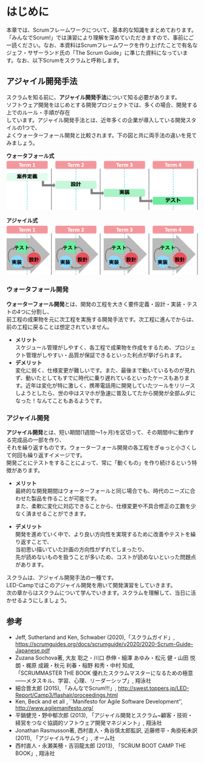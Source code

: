 # はじめに

本章では、Scrumフレームワークについて、基本的な知識をまとめております。  
「みんなでScrum!」では演習により理解を深めていただきますので、事前にご一読ください。なお、本資料はScrumフレームワークを作り上げたことで有名な  
ジェフ・サザーランド氏の「The Scrum Guide」に準じた資料になっています。なお、以下Scrumをスクラムと呼称します。  

## アジャイル開発手法

スクラムを知る前に、**アジャイル開発手法**について知る必要があります。  
ソフトウェア開発をはじめとする開発プロジェクトでは、多くの場合、開発する上でのルール・手順が存在  
しています。アジャイル開発手法とは、近年多くの企業が導入している開発スタイルの1つで、  
よくウォーターフォール開発と比較されます。下の図と共に両手法の違いを見てみましょう。  

**ウォータフォール式**
<img src="img/waterfall.png">

**アジャイル式**
<img src="img/agile.png">


### ウォータフォール開発
**ウォーターフォール開発**とは、開発の工程を大きく要件定義・設計・実装・テストの4つに分割し、  
前工程の成果物を元に次工程を実施する開発手法です。次工程に進んでからは、前の工程に戻ることは想定されていません。  

- **メリット**<br>
スケジュール管理がしやすく、各工程で成果物を作成をするため、プロジェクト管理がしやすい・品質が保証できるといった利点が挙げられます。
- **デメリット**<br>
変化に弱く、仕様変更が難しいです。また、最後まで動いているものが見れず、動いたとしてもすでに時代に乗り遅れているといったケースもあります。近年は変化が特に激しく、携帯電話用に開発していたツールをリリースしようとしたら、世の中はスマホが急速に普及してたから開発が全部ムダになった！なんてこともあるようです。

### アジャイル開発
**アジャイル開発**とは、短い期間(1週間〜1ヶ月)を区切って、その期間中に動作する完成品の一部を作り、  
それを繰り返すものです。ウォーターフォール開発の各工程をぎゅっと小さくして何回も繰り返すイメージです。  
開発ごとにテストをすることによって、常に「動くもの」を作り続けるという特徴があります。  

- **メリット**<br>
最終的な開発期間はウォーターフォールと同じ場合でも、時代のニーズに合わせた製品を作ることが可能です。  
また、柔軟に変化に対応できることから、仕様変更や不具合修正の工数を少なく済ませることができます。  

- **デメリット**<br>
開発を進めていく中で、より良い方向性を実現するために改善やテストを繰り返すことで、  
当初思い描いていた計画の方向性がずれてしまったり、  
先が読めないものを扱うことが多いため、コストが読めないといった問題点があります。  


スクラムは、アジャイル開発手法の一種です。  
LED-Campではこのアジャイル開発を用いて開発演習をしていきます。  
次の章からはスクラムについて学んでいきます。スクラムを理解して、当日に活かせるようにしましょう。  

## 参考

- Jeff, Sutherland and Ken, Schwaber (2020),「スクラムガイド」, https://scrumguides.org/docs/scrumguide/v2020/2020-Scrum-Guide-Japanese.pdf
- Zuzana Sochova著, 大友 聡之・川口 恭伸・細澤 あゆみ・松元 健・山田 悦朗・梶原 成親・秋元 利春・稲野 和秀・中村 知成,  
「SCRUMMASTER THE BOOK 優れたスクラムマスターになるための極意――メタスキル、学習、心理、リーダーシップ」, 翔泳社
- 細合晋太郎 (2015), 「みんなでScrum!!!」, http://swest.toppers.jp/LED-Report/Camp3/flashair/proceedings.html
- Ken, Beck and et all , ``Manifesto for Agile Software Development’’, http://www.agilemanifesto.org/
- 平鍋健児・野中郁次郎 (2013), 「アジャイル開発とスクラム~顧客・技術・経営をつなぐ協調的ソフトウェア開発マネジメント」, 翔泳社
- Jonathan Rasmusson著, 西村直人・角谷慎太郎監訳, 近藤修平・角掛拓未訳 (2011), 「アジャイルサムライ」, オーム社
- 西村直人・永瀬美穂・吉羽龍太郎 (2013), 「SCRUM BOOT CAMP THE BOOK」, 翔泳社
